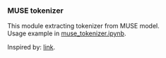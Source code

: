 ### MUSE tokenizer

This module extracting tokenizer from MUSE model.<br>
Usage example in [muse_tokenizer.ipynb](muse_tokenizer.ipynb).

Inspired by: [link](https://github.com/tensorflow/hub/issues/662).
